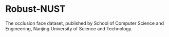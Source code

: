 # Robust-NUST

The occlusion face dataset, published by School of Computer Science and Engineering, Nanjing University of Science and Technology.
